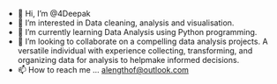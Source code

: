 - 👋 Hi, I’m @4Deepak
- 👀 I’m interested in Data cleaning, analysis and visualisation.
- 🌱 I’m currently learning Data Analysis using Python programming.
- 💞️ I’m looking to collaborate on a compelling data analysis projects.
A versatile individual with experience collecting, transforming, and organizing data for analysis to helpmake informed decisions.
- 📫 How to reach me ... alengthof@outlook.com


<!---
4Deepak/4Deepak is a ✨ special ✨ repository because its `README.md` (this file) appears on your GitHub profile.
You can click the Preview link to take a look at your changes.
--->
